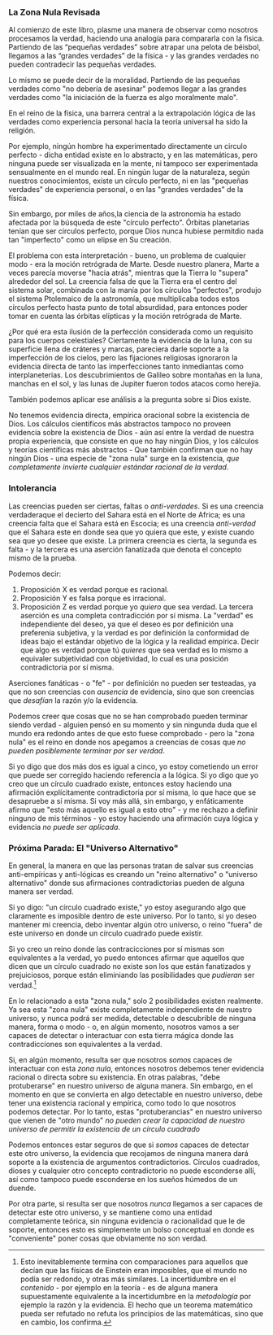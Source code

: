 ### La Zona Nula Revisada

Al comienzo de este libro, plasme una manera de observar como nosotros procesamos la verdad, haciendo una analogía para compararla con la fìsica. Partiendo de las “pequeñas verdades” sobre atrapar una pelota de béisbol, llegamos a las “grandes verdades” de la física - y las grandes verdades no pueden contradecir las pequeñas verdades. 

Lo mismo se puede decir de la moralidad. Partiendo de las pequeñas verdades como "no debería de asesinar" podemos llegar a las grandes verdades como "la iniciación de la fuerza es algo  moralmente malo". 

En el reino de la física, una barrera central a la extrapolación lógica de las verdades como experiencia personal hacia la teoría universal ha sido la religión. 

Por ejemplo, ningún hombre ha experimentado directamente un circulo perfecto - dicha entidad existe en lo abstracto, y en las matemáticas, pero ninguna puede ser visualizada en la mente, ni tampoco ser experimentada sensualmente en el mundo real. En ningún lugar de la naturaleza, según nuestros conocimientos, existe un círculo perfecto, ni en las "pequeñas verdades" de experiencia personal, o en las "grandes verdades" de la física.

Sin embargo, por miles de años,la ciencia de la astronomía ha estado afectada por la búsqueda de este "círculo perfecto". Órbitas planetarias tenían que ser círculos perfecto, porque Dios nunca hubiese permitdio nada tan "imperfecto" como un elipse en Su creación.

El problema con esta interpretación - bueno, un problema de cualquier modo - era la moción retrógrada de Marte. Desde nuestro planera, Marte a veces parecía moverse "hacia atrás", mientras que la Tierra lo "supera" alrededor del sol. La creencia falsa de que la Tierra era el centro del sistema solar, combinada con la manía por los círculos "perfectos", produjo el sistema Ptolemaico de la astronomía, que multiplicaba todos estos círculos perfecto hasta punto de total absurdidad, para entonces poder tomar en cuenta las órbitas elípticas y la moción retrógrada de Marte.      

¿Por qué era esta ilusión de la perfección considerada como un requisito para los cuerpos celestiales? Ciertamente la evidencia de la luna, con su superficie llena de cráteres y marcas, pareciera darle soporte a la imperfección de los cielos, pero las fijaciones religiosas ignoraron la evidencia directa de tanto las imperfecciones tanto inmediantas como interplaneterias. Los descubrimientos de Galileo sobre montañas en la luna, manchas en el sol, y las lunas de Jupiter fueron todos atacos como herejía. 

También podemos aplicar ese análisis a la pregunta sobre si Dios existe.

No tenemos evidencia directa, empírica oracional sobre la existencia de Dios. Los cálculos cientifícos más abstractos tampoco no proveen evidencia sobre la existencia de Dios - aún así entre la verdad de nuestra propia experiencia, que consiste en que no hay ningún Dios, y los cálculos y teorías científicas más abstractos - Que también confirman que no hay ningún Dios - una especie de "zona nula" surge en la existencia, *que completamente invierte cualquier estándar racional de la verdad*. 

### Intolerancia 

Las creencias pueden ser ciertas, faltas o *anti-verdades*. Si es una creencia verdaderaque el decierto del Sahara está en el Norte de Africa; es una creencia falta que el Sahara está en Escocia; es una creencia *anti-verdad* que el Sahara este en donde sea que yo quiera que este, y existe cuando sea que yo desee que existe. La primera creencia es cierta, la segunda es falta - y la tercera es una aserción fanatizada que denota el concepto mismo de la prueba.   

Podemos decir:

1. Proposición X es verdad porque es racional.
2. Proposición Y es falsa porque es irracional.
3. Proposición Z es verdad porque yo *quiero* que sea verdad.
La tercera aserción es una completa contradicción por sí misma. La "verdad" es independiente del deseo, ya que el deseo es por definición una preferenia subjetiva, y la verdad es por definición la conformidad de ideas bajo el estándar objetivo de la lógica y la realidad empírica. Decir que algo es verdad porque tú *quieres* que sea verdad es lo mismo a equivaler subjetividad con objetividad, lo cual es una posición contradictoria por sí misma. 

Aserciones fanáticas - o "fe" - por definición no pueden ser testeadas, ya que no son creencias con *ausencia* de evidencia, sino que son creencias que *desafían* la razón y/o la evidencia.

Podemos creer que cosas que no se han comprobado pueden terminar siendo verdad - alguien pensó en su momento y sin ningunda duda que el mundo era redondo antes de que esto fuese comprobado - pero la "zona nula" es el reino en donde nos apegamos a creencias de cosas que *no pueden posiblemente terminar por ser verdad*.

Si yo digo que dos más dos es igual a cinco, yo estoy cometiendo un error que puede ser corregido haciendo referencia a la lógica. Si yo digo que yo creo que un círculo cuadrado existe, entonces estoy haciendo una afirmación explícitamente contradictoria por sí misma, lo que hace que se desapruebe a sí misma. Si voy más allá, sin embargo, y enfáticamente afirmo que "esto más aquello es igual a esto otro" - y me rechazo a definir ninguno de mis términos - yo estoy haciendo una afirmación cuya lógica y evidencia *no puede ser aplicada*. 

### Próxima Parada: El "Universo Alternativo"

En general, la manera en que las personas tratan de salvar sus creencias anti-empíricas y anti-lógicas es creando un "reino alternativo" o "universo alternativo" donde sus afirmaciones contradictorias pueden de alguna manera ser verdad. 

Si yo digo: "un círculo cuadrado existe," yo estoy asegurando algo que claramente es imposible dentro de este universo. Por lo tanto, si yo deseo mantener mi creencia, debo inventar algún otro universo, o reino "fuera" de este universo en donde un círculo cuadrado puede existir.

Si yo creo un reino donde las contracicciones por sí mismas son equivalentes a la verdad, yo puedo entonces afirmar que aquellos que dicen que un círculo cuadrado no existe son los que están fanatizados y prejuiciosos, porque están eliminiando las posibilidades que *pudieran* ser verdad.[^1]

En lo relacionado a esta "zona nula," solo 2 posibilidades existen realmente. Ya sea esta "zona nula" existe completamente independiente de nuestro universo, y nunca podrá ser medida, detectable o descubrible de ninguna manera, forma o modo - o, en algún momento, nosotros vamos a ser capaces de detectar o interactuar con esta tierra mágica donde las contradicciones son equivalentes a la verdad.  

Si, en algún momento, resulta ser que nosotros *somos* capaces de interactuar con esta *zona nula*, entonces nosotros debemos tener evidencia racional o directa sobre su existencia. En otras palabras, "debe protuberarse" en nuestro universo de alguna manera. Sin embargo, en el momento en que se convierta en algo detectable en nuestro universo, debe tener una existencia racional y empírica, como todo lo que nosotros podemos detectar. Por lo tanto, estas "protuberancias" en nuestro universo que vienen de "otro mundo" *no pueden crear la capacidad de nuestro universo de permitir la existencia de un círculo cuadrado*

Podemos entonces estar seguros de que si *somos* capaces de detectar este otro universo, la evidencia que recojamos de ninguna manera dará soporte a la existencia de argumentos contradictorios. Círculos cuadrados, dioses y cualquier otro concepto contradictorio no puede esconderse allí, así como tampoco puede esconderse en los sueños húmedos de un duende. 


Por otra parte, si resulta ser que nosotros *nunca* llegamos a ser capaces de detectar este otro universo, y se mantiene como una entidad completamente teórica, sin ninguna evidencia o racionalidad que le de soporte, entonces esto es simplemente un bolso conceptual en donde es "conveniente" poner cosas que obviamente no son verdad. 

[^1]: Esto inevitablemente termina con comparaciones para aquellos que decían que las físicas de Einstein eran imposibles, que el mundo no podía ser redondo, y otras más similares. La incertidumbre en el *contenido* - por ejemplo en la teoría - es de alguna manera supuestamente equivalente a la incertidumbre en la *metodología* por ejemplo la razón y la evidencia. El hecho que un teorema matemático pueda ser refutado no refuta los principios de las matemáticas, sino que en cambio, los confirma. 
